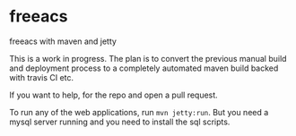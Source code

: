 # freeacs
freeacs with maven and jetty

This is a work in progress. The plan is to convert the previous manual build and deployment process to a completely automated maven build backed with travis CI etc.

If you want to help, for the repo and open a pull request.

To run any of the web applications, run ```mvn jetty:run```. But you need a mysql server running and you need to install the sql scripts.
